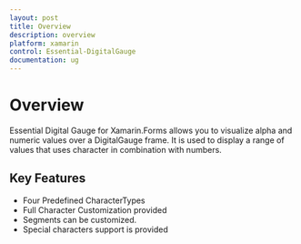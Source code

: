 ```yaml
---
layout: post
title: Overview
description: overview	
platform: xamarin
control: Essential-DigitalGauge
documentation: ug
---
```


# Overview	

Essential Digital Gauge for Xamarin.Forms allows you to visualize alpha and numeric values over a DigitalGauge frame. It is used to display a range of values that uses character in combination with numbers.

## Key Features

* Four Predefined CharacterTypes
* Full Character Customization provided
* Segments can be customized.
* Special characters support is provided
